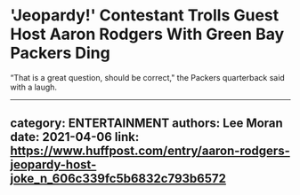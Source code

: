 # 'Jeopardy!' Contestant Trolls Guest Host Aaron Rodgers With Green Bay Packers Ding

“That is a great question, should be correct," the Packers quarterback said with a laugh.

---
category: ENTERTAINMENT
authors: Lee Moran
date: 2021-04-06
link: https://www.huffpost.com/entry/aaron-rodgers-jeopardy-host-joke_n_606c339fc5b6832c793b6572
---
